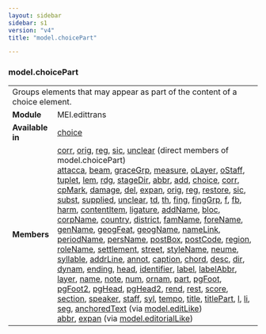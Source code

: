 ```yaml
---
layout: sidebar
sidebar: s1
version: "v4"
title: "model.choicePart"

---
```


<div class="classSpec model">
   <h3 id="model.choicePart">model.choicePart</h3>
   <table class="wovenodd">
      <tr>
         <td colspan="2" class="wovenodd-col2">Groups elements that may appear as part of the content of a choice element.</td>
      </tr>
      <tr>
         <td class="wovenodd-col1"><strong>Module</strong></td>
         <td class="wovenodd-col2">MEI.edittrans</td>
      </tr>
      <tr>
         <td class="wovenodd-col1"><strong>Available in</strong></td>
         <td class="wovenodd-col2">
            <div class="parent">
               <div><a class="link_odd_elementSpec" href="{{ site.baseurl }}/{{ page.version }}/elements/choice.html">choice</a></div>
            </div>
         </td>
      </tr>
      <tr>
         <td class="wovenodd-col1"><strong>Members</strong></td>
         <td class="wovenodd-col2">
            <div class="parent">
               <div><a class="link_odd_elementSpec" href="{{ site.baseurl }}/{{ page.version }}/elements/corr.html">corr</a>, <a class="link_odd_elementSpec" href="{{ site.baseurl }}/{{ page.version }}/elements/orig.html">orig</a>, <a class="link_odd_elementSpec" href="{{ site.baseurl }}/{{ page.version }}/elements/reg.html">reg</a>, <a class="link_odd_elementSpec" href="{{ site.baseurl }}/{{ page.version }}/elements/sic.html">sic</a>, <a class="link_odd_elementSpec" href="{{ site.baseurl }}/{{ page.version }}/elements/unclear.html">unclear</a> (direct members of model.choicePart)
               </div>
               <div><a class="link_odd_elementSpec" href="{{ site.baseurl }}/{{ page.version }}/model-classes/attacca.html">attacca</a>, <a class="link_odd_elementSpec" href="{{ site.baseurl }}/{{ page.version }}/model-classes/beam.html">beam</a>, <a class="link_odd_elementSpec" href="{{ site.baseurl }}/{{ page.version }}/model-classes/graceGrp.html">graceGrp</a>, <a class="link_odd_elementSpec" href="{{ site.baseurl }}/{{ page.version }}/model-classes/measure.html">measure</a>, <a class="link_odd_elementSpec" href="{{ site.baseurl }}/{{ page.version }}/model-classes/oLayer.html">oLayer</a>, <a class="link_odd_elementSpec" href="{{ site.baseurl }}/{{ page.version }}/model-classes/oStaff.html">oStaff</a>, <a class="link_odd_elementSpec" href="{{ site.baseurl }}/{{ page.version }}/model-classes/tuplet.html">tuplet</a>, <a class="link_odd_elementSpec" href="{{ site.baseurl }}/{{ page.version }}/model-classes/lem.html">lem</a>, <a class="link_odd_elementSpec" href="{{ site.baseurl }}/{{ page.version }}/model-classes/rdg.html">rdg</a>, <a class="link_odd_elementSpec" href="{{ site.baseurl }}/{{ page.version }}/model-classes/stageDir.html">stageDir</a>, <a class="link_odd_elementSpec" href="{{ site.baseurl }}/{{ page.version }}/model-classes/abbr.html">abbr</a>, <a class="link_odd_elementSpec" href="{{ site.baseurl }}/{{ page.version }}/model-classes/add.html">add</a>, <a class="link_odd_elementSpec" href="{{ site.baseurl }}/{{ page.version }}/model-classes/choice.html">choice</a>, <a class="link_odd_elementSpec" href="{{ site.baseurl }}/{{ page.version }}/model-classes/corr.html">corr</a>, <a class="link_odd_elementSpec" href="{{ site.baseurl }}/{{ page.version }}/model-classes/cpMark.html">cpMark</a>, <a class="link_odd_elementSpec" href="{{ site.baseurl }}/{{ page.version }}/model-classes/damage.html">damage</a>, <a class="link_odd_elementSpec" href="{{ site.baseurl }}/{{ page.version }}/model-classes/del.html">del</a>, <a class="link_odd_elementSpec" href="{{ site.baseurl }}/{{ page.version }}/model-classes/expan.html">expan</a>, <a class="link_odd_elementSpec" href="{{ site.baseurl }}/{{ page.version }}/model-classes/orig.html">orig</a>, <a class="link_odd_elementSpec" href="{{ site.baseurl }}/{{ page.version }}/model-classes/reg.html">reg</a>, <a class="link_odd_elementSpec" href="{{ site.baseurl }}/{{ page.version }}/model-classes/restore.html">restore</a>, <a class="link_odd_elementSpec" href="{{ site.baseurl }}/{{ page.version }}/model-classes/sic.html">sic</a>, <a class="link_odd_elementSpec" href="{{ site.baseurl }}/{{ page.version }}/model-classes/subst.html">subst</a>, <a class="link_odd_elementSpec" href="{{ site.baseurl }}/{{ page.version }}/model-classes/supplied.html">supplied</a>, <a class="link_odd_elementSpec" href="{{ site.baseurl }}/{{ page.version }}/model-classes/unclear.html">unclear</a>, <a class="link_odd_elementSpec" href="{{ site.baseurl }}/{{ page.version }}/model-classes/td.html">td</a>, <a class="link_odd_elementSpec" href="{{ site.baseurl }}/{{ page.version }}/model-classes/th.html">th</a>, <a class="link_odd_elementSpec" href="{{ site.baseurl }}/{{ page.version }}/model-classes/fing.html">fing</a>, <a class="link_odd_elementSpec" href="{{ site.baseurl }}/{{ page.version }}/model-classes/fingGrp.html">fingGrp</a>, <a class="link_odd_elementSpec" href="{{ site.baseurl }}/{{ page.version }}/model-classes/f.html">f</a>, <a class="link_odd_elementSpec" href="{{ site.baseurl }}/{{ page.version }}/model-classes/fb.html">fb</a>, <a class="link_odd_elementSpec" href="{{ site.baseurl }}/{{ page.version }}/model-classes/harm.html">harm</a>, <a class="link_odd_elementSpec" href="{{ site.baseurl }}/{{ page.version }}/model-classes/contentItem.html">contentItem</a>, <a class="link_odd_elementSpec" href="{{ site.baseurl }}/{{ page.version }}/model-classes/ligature.html">ligature</a>, <a class="link_odd_elementSpec" href="{{ site.baseurl }}/{{ page.version }}/model-classes/addName.html">addName</a>, <a class="link_odd_elementSpec" href="{{ site.baseurl }}/{{ page.version }}/model-classes/bloc.html">bloc</a>, <a class="link_odd_elementSpec" href="{{ site.baseurl }}/{{ page.version }}/model-classes/corpName.html">corpName</a>, <a class="link_odd_elementSpec" href="{{ site.baseurl }}/{{ page.version }}/model-classes/country.html">country</a>, <a class="link_odd_elementSpec" href="{{ site.baseurl }}/{{ page.version }}/model-classes/district.html">district</a>, <a class="link_odd_elementSpec" href="{{ site.baseurl }}/{{ page.version }}/model-classes/famName.html">famName</a>, <a class="link_odd_elementSpec" href="{{ site.baseurl }}/{{ page.version }}/model-classes/foreName.html">foreName</a>, <a class="link_odd_elementSpec" href="{{ site.baseurl }}/{{ page.version }}/model-classes/genName.html">genName</a>, <a class="link_odd_elementSpec" href="{{ site.baseurl }}/{{ page.version }}/model-classes/geogFeat.html">geogFeat</a>, <a class="link_odd_elementSpec" href="{{ site.baseurl }}/{{ page.version }}/model-classes/geogName.html">geogName</a>, <a class="link_odd_elementSpec" href="{{ site.baseurl }}/{{ page.version }}/model-classes/nameLink.html">nameLink</a>, <a class="link_odd_elementSpec" href="{{ site.baseurl }}/{{ page.version }}/model-classes/periodName.html">periodName</a>, <a class="link_odd_elementSpec" href="{{ site.baseurl }}/{{ page.version }}/model-classes/persName.html">persName</a>, <a class="link_odd_elementSpec" href="{{ site.baseurl }}/{{ page.version }}/model-classes/postBox.html">postBox</a>, <a class="link_odd_elementSpec" href="{{ site.baseurl }}/{{ page.version }}/model-classes/postCode.html">postCode</a>, <a class="link_odd_elementSpec" href="{{ site.baseurl }}/{{ page.version }}/model-classes/region.html">region</a>, <a class="link_odd_elementSpec" href="{{ site.baseurl }}/{{ page.version }}/model-classes/roleName.html">roleName</a>, <a class="link_odd_elementSpec" href="{{ site.baseurl }}/{{ page.version }}/model-classes/settlement.html">settlement</a>, <a class="link_odd_elementSpec" href="{{ site.baseurl }}/{{ page.version }}/model-classes/street.html">street</a>, <a class="link_odd_elementSpec" href="{{ site.baseurl }}/{{ page.version }}/model-classes/styleName.html">styleName</a>, <a class="link_odd_elementSpec" href="{{ site.baseurl }}/{{ page.version }}/model-classes/neume.html">neume</a>, <a class="link_odd_elementSpec" href="{{ site.baseurl }}/{{ page.version }}/model-classes/syllable.html">syllable</a>, <a class="link_odd_elementSpec" href="{{ site.baseurl }}/{{ page.version }}/model-classes/addrLine.html">addrLine</a>, <a class="link_odd_elementSpec" href="{{ site.baseurl }}/{{ page.version }}/model-classes/annot.html">annot</a>, <a class="link_odd_elementSpec" href="{{ site.baseurl }}/{{ page.version }}/model-classes/caption.html">caption</a>, <a class="link_odd_elementSpec" href="{{ site.baseurl }}/{{ page.version }}/model-classes/chord.html">chord</a>, <a class="link_odd_elementSpec" href="{{ site.baseurl }}/{{ page.version }}/model-classes/desc.html">desc</a>, <a class="link_odd_elementSpec" href="{{ site.baseurl }}/{{ page.version }}/model-classes/dir.html">dir</a>, <a class="link_odd_elementSpec" href="{{ site.baseurl }}/{{ page.version }}/model-classes/dynam.html">dynam</a>, <a class="link_odd_elementSpec" href="{{ site.baseurl }}/{{ page.version }}/model-classes/ending.html">ending</a>, <a class="link_odd_elementSpec" href="{{ site.baseurl }}/{{ page.version }}/model-classes/head.html">head</a>, <a class="link_odd_elementSpec" href="{{ site.baseurl }}/{{ page.version }}/model-classes/identifier.html">identifier</a>, <a class="link_odd_elementSpec" href="{{ site.baseurl }}/{{ page.version }}/model-classes/label.html">label</a>, <a class="link_odd_elementSpec" href="{{ site.baseurl }}/{{ page.version }}/model-classes/labelAbbr.html">labelAbbr</a>, <a class="link_odd_elementSpec" href="{{ site.baseurl }}/{{ page.version }}/model-classes/layer.html">layer</a>, <a class="link_odd_elementSpec" href="{{ site.baseurl }}/{{ page.version }}/model-classes/name.html">name</a>, <a class="link_odd_elementSpec" href="{{ site.baseurl }}/{{ page.version }}/model-classes/note.html">note</a>, <a class="link_odd_elementSpec" href="{{ site.baseurl }}/{{ page.version }}/model-classes/num.html">num</a>, <a class="link_odd_elementSpec" href="{{ site.baseurl }}/{{ page.version }}/model-classes/ornam.html">ornam</a>, <a class="link_odd_elementSpec" href="{{ site.baseurl }}/{{ page.version }}/model-classes/part.html">part</a>, <a class="link_odd_elementSpec" href="{{ site.baseurl }}/{{ page.version }}/model-classes/pgFoot.html">pgFoot</a>, <a class="link_odd_elementSpec" href="{{ site.baseurl }}/{{ page.version }}/model-classes/pgFoot2.html">pgFoot2</a>, <a class="link_odd_elementSpec" href="{{ site.baseurl }}/{{ page.version }}/model-classes/pgHead.html">pgHead</a>, <a class="link_odd_elementSpec" href="{{ site.baseurl }}/{{ page.version }}/model-classes/pgHead2.html">pgHead2</a>, <a class="link_odd_elementSpec" href="{{ site.baseurl }}/{{ page.version }}/model-classes/rend.html">rend</a>, <a class="link_odd_elementSpec" href="{{ site.baseurl }}/{{ page.version }}/model-classes/rest.html">rest</a>, <a class="link_odd_elementSpec" href="{{ site.baseurl }}/{{ page.version }}/model-classes/score.html">score</a>, <a class="link_odd_elementSpec" href="{{ site.baseurl }}/{{ page.version }}/model-classes/section.html">section</a>, <a class="link_odd_elementSpec" href="{{ site.baseurl }}/{{ page.version }}/model-classes/speaker.html">speaker</a>, <a class="link_odd_elementSpec" href="{{ site.baseurl }}/{{ page.version }}/model-classes/staff.html">staff</a>, <a class="link_odd_elementSpec" href="{{ site.baseurl }}/{{ page.version }}/model-classes/syl.html">syl</a>, <a class="link_odd_elementSpec" href="{{ site.baseurl }}/{{ page.version }}/model-classes/tempo.html">tempo</a>, <a class="link_odd_elementSpec" href="{{ site.baseurl }}/{{ page.version }}/model-classes/title.html">title</a>, <a class="link_odd_elementSpec" href="{{ site.baseurl }}/{{ page.version }}/model-classes/titlePart.html">titlePart</a>, <a class="link_odd_elementSpec" href="{{ site.baseurl }}/{{ page.version }}/model-classes/l.html">l</a>, <a class="link_odd_elementSpec" href="{{ site.baseurl }}/{{ page.version }}/model-classes/li.html">li</a>, <a class="link_odd_elementSpec" href="{{ site.baseurl }}/{{ page.version }}/model-classes/seg.html">seg</a>, <a class="link_odd_elementSpec" href="{{ site.baseurl }}/{{ page.version }}/model-classes/anchoredText.html">anchoredText</a><span> (via <a class="link_odd_classSpec" href="{{ site.baseurl }}/{{ page.version }}/model-classes/model.editLike.html">model.editLike</a>)</span></div>
               <div><a class="link_odd_elementSpec" href="{{ site.baseurl }}/{{ page.version }}/model-classes/abbr.html">abbr</a>, <a class="link_odd_elementSpec" href="{{ site.baseurl }}/{{ page.version }}/model-classes/expan.html">expan</a><span> (via <a class="link_odd_classSpec" href="{{ site.baseurl }}/{{ page.version }}/model-classes/model.editorialLike.html">model.editorialLike</a>)</span></div>
            </div>
         </td>
      </tr>
   </table>
</div>